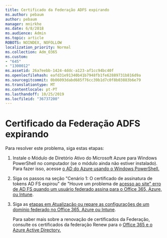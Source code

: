 ```yaml
---
title: Certificado da Federação ADFS expirando
ms.author: pebaum
author: pebaum
manager: mnirkhe
ms.date: 6/8/2018
ms.audience: Admin
ms.topic: article
ROBOTS: NOINDEX, NOFOLLOW
localization_priority: Normal
ms.collection: Adm_O365
ms.custom:
- "645"
- "1300012"
ms.assetid: 26a7eebb-1424-4ddc-a123-af1cc94bc40f
ms.openlocfilehash: eafd31e91340b41b7948fb1fe62889731b816d9a
ms.sourcegitcommit: 0b06093dabd685f76cc39b1d7c0f8b03883b6e79
ms.translationtype: MT
ms.contentlocale: pt-PT
ms.lasthandoff: 10/25/2019
ms.locfileid: "36737200"
---
```

# <a name="adfs-federation-certificate-expiring"></a>Certificado da Federação ADFS expirando

Para resolver este problema, siga estas etapas:
  
1. Instale o Módulo de Diretório Ativo do Microsoft Azure para Windows PowerShell no computador (se o módulo ainda não estiver instalado). Para fazer isso, acesse [o AD do Azure usando o Windows PowerShell.](https://aka.ms/aadposh)

2. Siga os passos na seção "Cenário 1: O certificado de assinatura de tokens AD FS expirou" de "Houve um problema de [acesso ao site" erro de AD FS quando um usuário federado assina para o Office 365, Azure, ou Intune](https://support.microsoft.com/help/2713898/there-was-a-problem-accessing-the-site-error-from-ad-fs-when-a-federat).

3. Siga as [etapas em Atualização ou repare as configurações de um domínio federado no Office 365, Azure ou Intune](https://docs.microsoft.com/office365/troubleshoot/security/update-federated-domain-office-365).

    Para saber mais sobre a renovação de certificados da Federação, consulte os certificados da federação Renew para o [Office 365 e o Azure Active Directory.](https://docs.microsoft.com/azure/active-directory/connect/active-directory-aadconnect-o365-certs)
